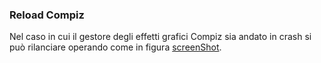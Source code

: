 ### Reload Compiz

Nel caso in cui il gestore degli effetti grafici Compiz sia andato
in crash si può rilanciare operando come
in figura [screenShot](/sdoro/netkit-livecd/tree/master/tips/img/compiz.png).

